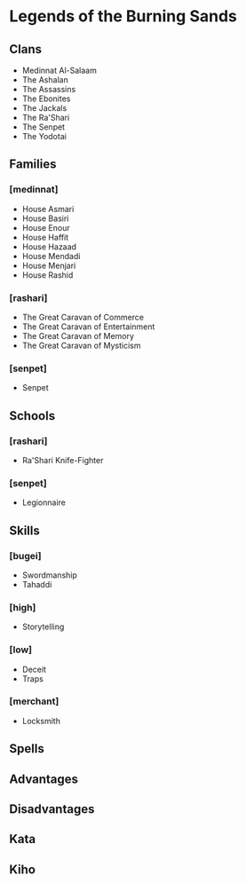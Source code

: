 
Legends of the Burning Sands
============================

Clans
-----
* Medinnat Al-Salaam
* The Ashalan
* The Assassins
* The Ebonites
* The Jackals
* The Ra'Shari
* The Senpet
* The Yodotai

Families
--------

### [medinnat]
* House Asmari
* House Basiri
* House Enour
* House Haffit
* House Hazaad
* House Mendadi
* House Menjari
* House Rashid

### [rashari]
* The Great Caravan of Commerce
* The Great Caravan of Entertainment
* The Great Caravan of Memory
* The Great Caravan of Mysticism

### [senpet]
* Senpet

Schools
-------

### [rashari]
* Ra'Shari Knife-Fighter

### [senpet]
* Legionnaire

Skills
------

### [bugei]
* Swordmanship
* Tahaddi

### [high]
* Storytelling

### [low]
* Deceit
* Traps

### [merchant]
* Locksmith

Spells
------

Advantages
----------

Disadvantages
-------------

Kata
----

Kiho
----
